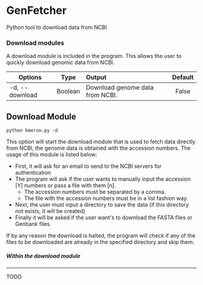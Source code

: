 # GenFetcher
Python tool to download data from NCBI


### Download modules

A download module is included in the program. This allows the user to quickly download genomic data from NCBI.

| Options                       | Type          | Output                                                                | Default |
| ----------------------------- |:-------------:|:--------------------------------------------------------------------- |:-------:|
| -d, --download                | Boolean       | Download genome data from NCBI.                                       | False   |


## Download Module

```
python kmeron.py -d
```
This option will start the download module that is used to fetch data directly from NCBI, the genome data is obtained with the accession numbers. The usage of this module is listed below:

* First, it will ask for an email to send to the NCBI servers for authentication
* The program will ask if the user wants to manually input the accession [Y] numbers or pass a file with them [n].
  * The accession numbers must be separated by a comma.
  * The file with the accession numbers must be in a list fashion way.
* Next, the user must input a directory to save the data (if this directory not exists, it will be created)
* Finally it will be asked if the user want's to download the FASTA files or Genbank files.

If by any reason the download is halted, the program will check if any of the files to be downloaded are already in the specified directory and skip them.

##### Within the download module
--------------------------
TODO
